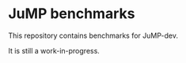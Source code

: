 # JuMP benchmarks

This repository contains benchmarks for JuMP-dev.

It is still a work-in-progress.
